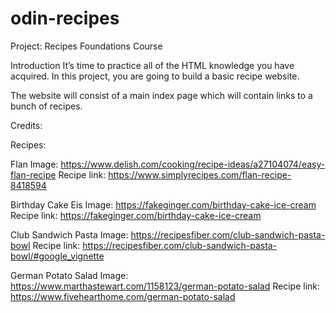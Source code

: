 # odin-recipes


Project: Recipes
Foundations Course

Introduction
It’s time to practice all of the HTML knowledge you have acquired. In this project, you are going to build a basic recipe website.

The website will consist of a main index page which will contain links to a bunch of recipes. 








Credits:

Recipes:

Flan
Image: https://www.delish.com/cooking/recipe-ideas/a27104074/easy-flan-recipe
Recipe link: https://www.simplyrecipes.com/flan-recipe-8418594


Birthday Cake Eis
Image: https://fakeginger.com/birthday-cake-ice-cream
Recipe link: https://fakeginger.com/birthday-cake-ice-cream

Club Sandwich Pasta
Image: https://recipesfiber.com/club-sandwich-pasta-bowl
Recipe link: https://recipesfiber.com/club-sandwich-pasta-bowl/#google_vignette


German Potato Salad
Image: https://www.marthastewart.com/1158123/german-potato-salad
Recipe link: https://www.fivehearthome.com/german-potato-salad


